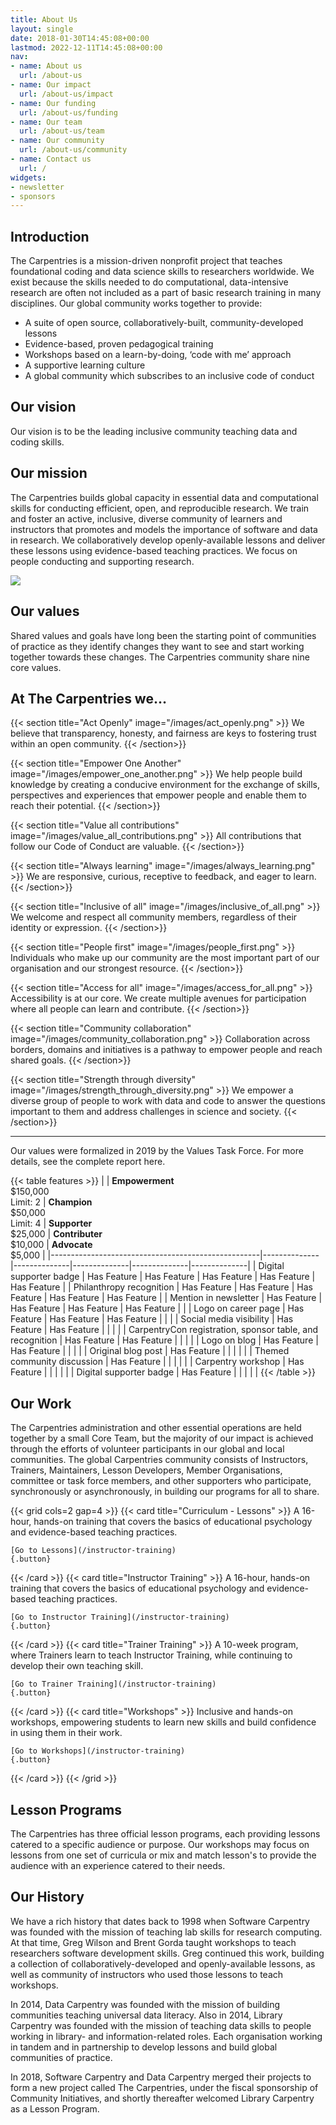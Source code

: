 ```yaml
---
title: About Us
layout: single
date: 2018-01-30T14:45:08+00:00
lastmod: 2022-12-11T14:45:08+00:00
nav:
- name: About us
  url: /about-us
- name: Our impact
  url: /about-us/impact
- name: Our funding
  url: /about-us/funding
- name: Our team
  url: /about-us/team
- name: Our community
  url: /about-us/community
- name: Contact us
  url: /
widgets:
- newsletter
- sponsors
---
```




## Introduction

The Carpentries is a mission-driven nonprofit project that teaches foundational coding and data science skills to researchers worldwide. We exist because the skills needed to do computational, data-intensive research are often not included as a part of basic research training in many disciplines. Our global community works together to provide:

- A suite of open source, collaboratively-built, community-developed lessons
- Evidence-based, proven pedagogical training
- Workshops based on a learn-by-doing, ‘code with me’ approach
- A supportive learning culture
- A global community which subscribes to an inclusive code of conduct


## Our vision

Our vision is to be the leading inclusive community teaching data and coding skills.

## Our mission

The Carpentries builds global capacity in essential data and computational skills for conducting efficient, open, and reproducible research. We train and foster an active, inclusive, diverse community of learners and instructors that promotes and models the importance of software and data in research. We collaboratively develop openly-available lessons and deliver these lessons using evidence-based teaching practices. We focus on people conducting and supporting research.

![](/about-us.png)

## Our values

Shared values and goals have long been the starting point of communities of practice as they identify changes they want to see and start working together towards these changes. The Carpentries community share nine core values.

## At The Carpentries we…

{{< section title="Act Openly" image="/images/act_openly.png" >}}
We believe that transparency, honesty, and fairness are keys to fostering trust within an open community.
{{< /section>}}

{{< section title="Empower One Another" image="/images/empower_one_another.png" >}}
We help people build knowledge by creating a conducive environment for the exchange of skills, perspectives and experiences that empower people and enable them to reach their potential.
{{< /section>}}

{{< section title="Value all contributions" image="/images/value_all_contributions.png" >}}
All contributions that follow our Code of Conduct are valuable.
{{< /section>}}

{{< section title="Always learning" image="/images/always_learning.png" >}}
We are responsive, curious, receptive to feedback, and eager to learn.
{{< /section>}}

{{< section title="Inclusive of all" image="/images/inclusive_of_all.png" >}}
We welcome and respect all community members, regardless of their identity or expression.
{{< /section>}}

{{< section title="People first" image="/images/people_first.png" >}}
Individuals who make up our community are the most important part of our organisation and our strongest resource.
{{< /section>}}

{{< section title="Access for all" image="/images/access_for_all.png" >}}
Accessibility is at our core. We create multiple avenues for participation where all people can learn and contribute.
{{< /section>}}

{{< section title="Community collaboration" image="/images/community_collaboration.png" >}}
Collaboration across borders, domains and initiatives is a pathway to empower people and reach shared goals.
{{< /section>}}

{{< section title="Strength through diversity" image="/images/strength_through_diversity.png" >}}
We empower a diverse group of people to work with data and code to answer the questions important to them and address challenges in science and society.
{{< /section>}}

* * *

Our values were formalized in 2019 by the Values Task Force. For more details, see the complete report here.

{{< table features >}}
|    | **Empowerment** <br> $150,000 <br>Limit: 2                    | **Champion** <br> $50,000 <br> Limit: 4 | **Supporter** <br> $25,000 | **Contributer** <br> $10,000 | **Advocate** <br> $5,000 |
|----------------------------------------------------|--------------|--------------|--------------|--------------|--------------|
| Digital supporter badge                            | Has Feature  | Has Feature  | Has Feature  | Has Feature  | Has Feature  |
| Philanthropy recognition                           | Has Feature  | Has Feature  | Has Feature  | Has Feature  | Has Feature  |
| Mention in newsletter                              | Has Feature  | Has Feature  | Has Feature  | Has Feature  |              |
| Logo on career page                                | Has Feature  | Has Feature  | Has Feature  |              |              |
| Social media visibility                            | Has Feature  | Has Feature  |              |              |              |
| CarpentryCon registration, sponsor table, and recognition | Has Feature  | Has Feature  |              |              |              |
| Logo on blog                                       | Has Feature  | Has Feature  |              |              |              |
| Original blog post                                 | Has Feature  |              |              |              |              |
| Themed community discussion                        | Has Feature  |              |              |              |              |
| Carpentry workshop                                 | Has Feature  |              |              |              |              |
| Digital supporter badge                            | Has Feature  |              |              |              |              |
{{< /table >}}

## Our Work

The Carpentries administration and other essential operations are held together by a small Core Team, but the majority of our impact is achieved through the efforts of volunteer participants in our global and local communities. The global Carpentries community consists of Instructors, Trainers, Maintainers, Lesson Developers, Member Organisations, committee or task force members, and other supporters who participate, synchronously or asynchronously, in building our programs for all to share.

{{< grid cols=2 gap=4 >}}
  {{< card title="Curriculum - Lessons" >}}
    A 16-hour, hands-on training that covers the basics of educational psychology and evidence-based teaching practices.

    [Go to Lessons](/instructor-training)
    {.button}
  {{< /card >}}
  {{< card title="Instructor Training" >}}
    A 16-hour, hands-on training that covers the basics of educational psychology and evidence-based teaching practices.

    [Go to Instructor Training](/instructor-training)
    {.button}
  {{< /card >}}
  {{< card title="Trainer Training" >}}
    A 10-week program, where Trainers learn to teach Instructor Training, while continuing to develop their own teaching skill.

    [Go to Trainer Training](/instructor-training)
    {.button}
  {{< /card >}}
    {{< card title="Workshops" >}}
    Inclusive and hands-on workshops, empowering students to learn new skills and build confidence in using them in their work.

    [Go to Workshops](/instructor-training)
    {.button}
  {{< /card >}}
{{< /grid >}}

## Lesson Programs

The Carpentries has three official lesson programs, each providing lessons catered to a specific audience or purpose. Our workshops may focus on lessons from one set of curricula or mix and match lesson's to provide the audience with an experience catered to their needs.

## Our History

We have a rich history that dates back to 1998 when Software Carpentry was founded with the mission of teaching lab skills for research computing. At that time, Greg Wilson and Brent Gorda taught workshops to teach researchers software development skills. Greg continued this work, building a collection of collaboratively-developed and openly-available lessons, as well as community of instructors who used those lessons to teach workshops.

In 2014, Data Carpentry was founded with the mission of building communities teaching universal data literacy. Also in 2014, Library Carpentry was founded with the mission of teaching data skills to people working in library- and information-related roles. Each organisation working in tandem and in partnership to develop lessons and build global communities of practice.

In 2018, Software Carpentry and Data Carpentry merged their projects to form a new project called The Carpentries, under the fiscal sponsorship of Community Initiatives, and shortly thereafter welcomed Library Carpentry as a Lesson Program.